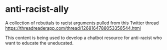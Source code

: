 # anti-racist-ally
A collection of rebuttals to racist arguments pulled from this Twitter thread https://threadreaderapp.com/thread/1268164788053356544.html

This content is being used to develop a chatbot resource for anti-racist who want to educate the uneducated.
